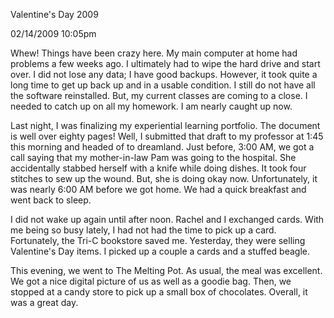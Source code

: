 Valentine's Day 2009

02/14/2009 10:05pm

Whew! Things have been crazy here. My main computer at home had problems a few weeks ago. I ultimately had to wipe the hard drive and start over. I did not lose any data; I have good backups. However, it took quite a long time to get up back up and in a usable condition. I still do not have all the software reinstalled. But, my current classes are coming to a close. I needed to catch up on all my homework. I am nearly caught up now.

Last night, I was finalizing my experiential learning portfolio. The document is well over eighty pages! Well, I submitted that draft to my professor at 1:45 this morning and headed of to dreamland. Just before, 3:00 AM, we got a call saying that my mother-in-law Pam was going to the hospital. She accidentally stabbed herself with a knife while doing dishes. It took four stitches to sew up the wound. But, she is doing okay now. Unfortunately, it was nearly 6:00 AM before we got home. We had a quick breakfast and went back to sleep.

I did not wake up again until after noon. Rachel and I exchanged cards. With me being so busy lately, I had not had the time to pick up a card. Fortunately, the Tri-C bookstore saved me. Yesterday, they were selling Valentine's Day items. I picked up a couple a cards and a stuffed beagle.

This evening, we went to The Melting Pot. As usual, the meal was excellent. We got a nice digital picture of us as well as a goodie bag. Then, we stopped at a candy store to pick up a small box of chocolates. Overall, it was a great day.

